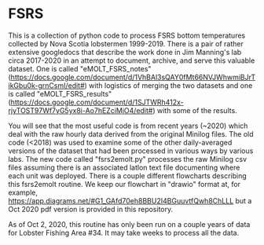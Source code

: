 # FSRS
This is a collection of python code to process FSRS bottom temperatures collected by Nova Scotia lobstermen 1999-2019.
There is a pair of rather extensive googledocs that describe the work done in Jim Manning's lab circa 2017-2020 in an attempt to document, archive, and serve this valuable dataset.
One is called "eMOLT_FSRS_notes" (https://docs.google.com/document/d/1VhBAl3sQAY0fMt66NVJWhwmiBJrTikGbu0k-grnCsmI/edit#) with logistics of merging the two datasets and one is called "eMOLT_FSRS_results"
(https://docs.google.com/document/d/1SJTWRh412x-rjyTOST97Wf7yG5yx8i-Ao7hEZciMjO4/edit#) with some of the results.

You will see that the most useful code is from recent years (~2020) which deal with the raw hourly data derived from the original Minilog files.
The old code (<2018) was used to examine some of the other daily-averaged versions of the dataset that had been processed in various ways by various labs.
The new code called "fsrs2emolt.py" processes the raw Minilog csv files assuming there is an associated latlon text file documenting where each unit was deployed.
There is a couple different flowcharts describing this fsrs2emolt routine. We keep our flowchart in "drawio" format at, for example, https://app.diagrams.net/#G1_GAfd70eh8BBU2I4BGuuvtfQwh8ChLLL but a Oct 2020 pdf version is provided in this repository.

As of Oct 2, 2020, this routine has only been run on a couple years of data for Lobster Fishing Area #34. It may take weeks to process all the data.


